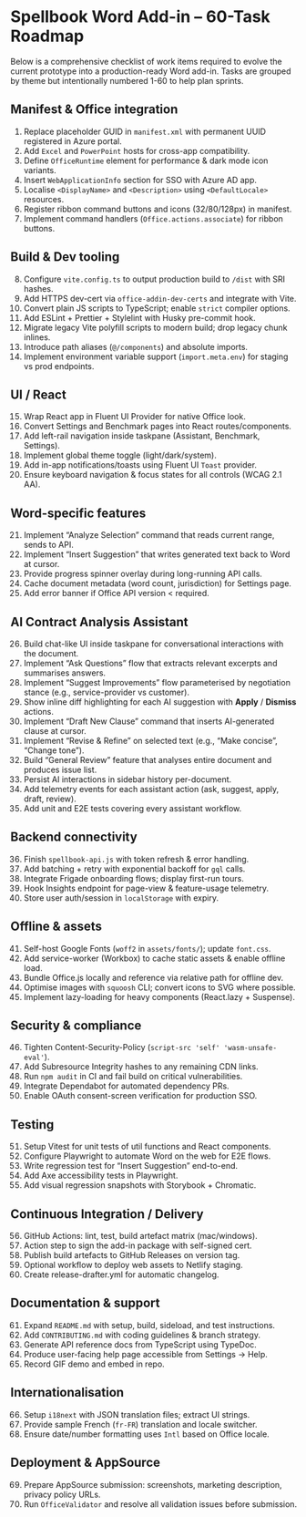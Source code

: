 # Spellbook Word Add-in – 60-Task Roadmap

Below is a comprehensive checklist of work items required to evolve the current prototype into a production-ready Word add-in. Tasks are grouped by theme but intentionally numbered 1-60 to help plan sprints.

## Manifest & Office integration
1. Replace placeholder GUID in `manifest.xml` with permanent UUID registered in Azure portal.  
2. Add `Excel` and `PowerPoint` hosts for cross-app compatibility.  
3. Define `OfficeRuntime` element for performance & dark mode icon variants.  
4. Insert `WebApplicationInfo` section for SSO with Azure AD app.  
5. Localise `<DisplayName>` and `<Description>` using `<DefaultLocale>` resources.  
6. Register ribbon command buttons and icons (32/80/128px) in manifest.  
7. Implement command handlers (`Office.actions.associate`) for ribbon buttons.

## Build & Dev tooling
8. Configure `vite.config.ts` to output production build to `/dist` with SRI hashes.  
9. Add HTTPS dev-cert via `office-addin-dev-certs` and integrate with Vite.  
10. Convert plain JS scripts to TypeScript; enable `strict` compiler options.  
11. Add ESLint + Prettier + Stylelint with Husky pre-commit hook.  
12. Migrate legacy Vite polyfill scripts to modern build; drop legacy chunk inlines.  
13. Introduce path aliases (`@/components`) and absolute imports.  
14. Implement environment variable support (`import.meta.env`) for staging vs prod endpoints.

## UI / React
15. Wrap React app in Fluent UI Provider for native Office look.  
16. Convert Settings and Benchmark pages into React routes/components.  
17. Add left-rail navigation inside taskpane (Assistant, Benchmark, Settings).  
18. Implement global theme toggle (light/dark/system).  
19. Add in-app notifications/toasts using Fluent UI `Toast` provider.  
20. Ensure keyboard navigation & focus states for all controls (WCAG 2.1 AA).

## Word-specific features
21. Implement “Analyze Selection” command that reads current range, sends to API.  
22. Implement “Insert Suggestion” that writes generated text back to Word at cursor.  
23. Provide progress spinner overlay during long-running API calls.  
24. Cache document metadata (word count, jurisdiction) for Settings page.  
25. Add error banner if Office API version < required.

## AI Contract Analysis Assistant
26. Build chat-like UI inside taskpane for conversational interactions with the document.  
27. Implement “Ask Questions” flow that extracts relevant excerpts and summarises answers.  
28. Implement “Suggest Improvements” flow parameterised by negotiation stance (e.g., service-provider vs customer).  
29. Show inline diff highlighting for each AI suggestion with **Apply** / **Dismiss** actions.  
30. Implement “Draft New Clause” command that inserts AI-generated clause at cursor.  
31. Implement “Revise & Refine” on selected text (e.g., “Make concise”, “Change tone”).  
32. Build “General Review” feature that analyses entire document and produces issue list.  
33. Persist AI interactions in sidebar history per-document.  
34. Add telemetry events for each assistant action (ask, suggest, apply, draft, review).  
35. Add unit and E2E tests covering every assistant workflow.

## Backend connectivity
36. Finish `spellbook-api.js` with token refresh & error handling.  
37. Add batching + retry with exponential backoff for `gql` calls.  
38. Integrate Frigade onboarding flows; display first-run tours.  
39. Hook Insights endpoint for page-view & feature-usage telemetry.  
40. Store user auth/session in `localStorage` with expiry.

## Offline & assets
41. Self-host Google Fonts (`woff2` in `assets/fonts/`); update `font.css`.  
42. Add service-worker (Workbox) to cache static assets & enable offline load.  
43. Bundle Office.js locally and reference via relative path for offline dev.  
44. Optimise images with `squoosh` CLI; convert icons to SVG where possible.  
45. Implement lazy-loading for heavy components (React.lazy + Suspense).

## Security & compliance
46. Tighten Content-Security-Policy (`script-src 'self' 'wasm-unsafe-eval'`).  
47. Add Subresource Integrity hashes to any remaining CDN links.  
48. Run `npm audit` in CI and fail build on critical vulnerabilities.  
49. Integrate Dependabot for automated dependency PRs.  
50. Enable OAuth consent-screen verification for production SSO.

## Testing
51. Setup Vitest for unit tests of util functions and React components.  
52. Configure Playwright to automate Word on the web for E2E flows.  
53. Write regression test for “Insert Suggestion” end-to-end.  
54. Add Axe accessibility tests in Playwright.  
55. Add visual regression snapshots with Storybook + Chromatic.

## Continuous Integration / Delivery
56. GitHub Actions: lint, test, build artefact matrix (mac/windows).  
57. Action step to sign the add-in package with self-signed cert.  
58. Publish build artefacts to GitHub Releases on version tag.  
59. Optional workflow to deploy web assets to Netlify staging.  
60. Create release-drafter.yml for automatic changelog.

## Documentation & support
61. Expand `README.md` with setup, build, sideload, and test instructions.  
62. Add `CONTRIBUTING.md` with coding guidelines & branch strategy.  
63. Generate API reference docs from TypeScript using TypeDoc.  
64. Produce user-facing help page accessible from Settings → Help.  
65. Record GIF demo and embed in repo.

## Internationalisation
66. Setup `i18next` with JSON translation files; extract UI strings.  
67. Provide sample French (`fr-FR`) translation and locale switcher.  
68. Ensure date/number formatting uses `Intl` based on Office locale.

## Deployment & AppSource
69. Prepare AppSource submission: screenshots, marketing description, privacy policy URLs.  
70. Run `OfficeValidator` and resolve all validation issues before submission.
